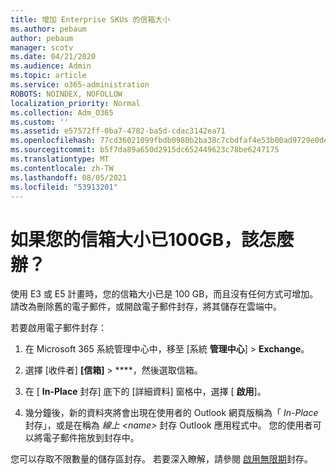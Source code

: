 ```yaml
---
title: 增加 Enterprise SKUs 的信箱大小
ms.author: pebaum
author: pebaum
manager: scotv
ms.date: 04/21/2020
ms.audience: Admin
ms.topic: article
ms.service: o365-administration
ROBOTS: NOINDEX, NOFOLLOW
localization_priority: Normal
ms.collection: Adm_O365
ms.custom: ''
ms.assetid: e57572ff-0ba7-4782-ba5d-cdac3142ea71
ms.openlocfilehash: 77cd36021099fbdb0980b2ba38c7cbdfaf4e53b00ad9729e0deb3396f88dd7e9
ms.sourcegitcommit: b5f7da89a650d2915dc652449623c78be6247175
ms.translationtype: MT
ms.contentlocale: zh-TW
ms.lasthandoff: 08/05/2021
ms.locfileid: "53913201"
---
```

# <a name="what-to-do-if-your-mailbox-size-is-already-100gb"></a>如果您的信箱大小已100GB，該怎麼辦？

使用 E3 或 E5 計畫時，您的信箱大小已是 100 GB，而且沒有任何方式可增加。 請改為刪除舊的電子郵件，或開啟電子郵件封存，將其儲存在雲端中。 
  
若要啟用電子郵件封存：
  
1. 在 Microsoft 365 系統管理中心中，移至 [系統 **管理中心**] \> **Exchange**。 
    
2. 選擇 [收件者] **[信箱]** \> ****，然後選取信箱。 
    
3. 在 [ **In-Place** 封存] 底下的 [詳細資料] 窗格中，選擇 [ **啟用**]。 
    
4. 幾分鐘後，新的資料夾將會出現在使用者的 Outlook 網頁版稱為「 *In-Place* 封存」，或是在稱為 *線上 \<name\>* 封存 Outlook 應用程式中。 您的使用者可以將電子郵件拖放到封存中。 
    
您可以存取不限數量的儲存區封存。 若要深入瞭解，請參閱 [啟用無限期](https://docs.microsoft.com/microsoft-365/compliance/enable-unlimited-archiving)封存。
  

